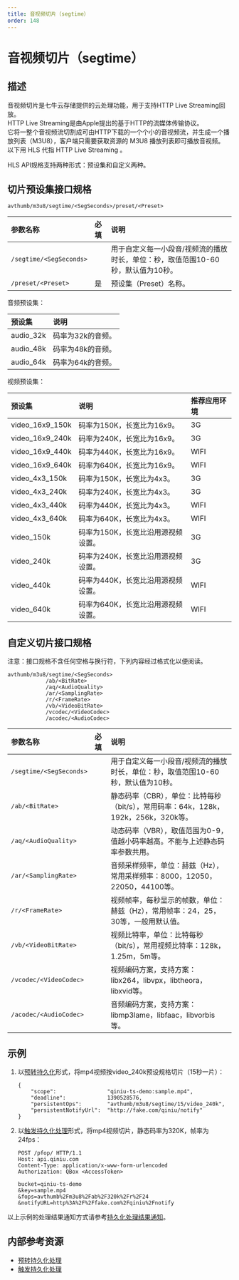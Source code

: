 ```yaml
---
title: 音视频切片（segtime）
order: 148
---
```


<a id="segtime"></a>
# 音视频切片（segtime）

<a id="segtime-description"></a>
## 描述

音视频切片是七牛云存储提供的云处理功能，用于支持HTTP Live Streaming回放。  
HTTP Live Streaming是由Apple提出的基于HTTP的流媒体传输协议。  
它将一整个音视频流切割成可由HTTP下载的一个个小的音视频流，并生成一个播放列表（M3U8），客户端只需要获取资源的 M3U8 播放列表即可播放音视频。  
以下用 HLS 代指 HTTP Live Streaming 。

HLS API规格支持两种形式：预设集和自定义两种。  

<a id="segtime-preset"></a>
## 切片预设集接口规格  

```
avthumb/m3u8/segtime/<SegSeconds>/preset/<Preset>
```

参数名称                | 必填 | 说明
:---------------------- | :--- | :----------------------------------------
`/segtime/<SegSeconds>` |      | 用于自定义每一小段音/视频流的播放时长，单位：秒，取值范围10-60秒，默认值为10秒。
`/preset/<Preset>`      | 是   | 预设集（Preset）名称。

音频预设集：  

预设集    | 说明
:-------- | :--------------
audio_32k | 码率为32k的音频。
audio_48k | 码率为48k的音频。
audio_64k | 码率为64k的音频。

视频预设集：  

预设集          | 说明                               | 推荐应用环境
:-------------- | :--------------------------------- | :--------------
video_16x9_150k | 码率为150K，长宽比为16x9。         | 3G
video_16x9_240k | 码率为240K，长宽比为16x9。         | 3G
video_16x9_440k | 码率为440K，长宽比为16x9。         | WIFI
video_16x9_640k | 码率为640K，长宽比为16x9。         | WIFI
video_4x3_150k  | 码率为150K，长宽比为4x3。          | 3G
video_4x3_240k  | 码率为240K，长宽比为4x3。          | 3G
video_4x3_440k  | 码率为440K，长宽比为4x3。          | WIFI
video_4x3_640k  | 码率为640K，长宽比为4x3。          | WIFI
video_150k      | 码率为150K，长宽比沿用源视频设置。 | 3G
video_240k      | 码率为240K，长宽比沿用源视频设置。 | 3G
video_440k      | 码率为440K，长宽比沿用源视频设置。 | WIFI
video_640k      | 码率为640K，长宽比沿用源视频设置。 | WIFI

<a id="segtime-selfdef"></a>
## 自定义切片接口规格

注意：接口规格不含任何空格与换行符，下列内容经过格式化以便阅读。  

```
avthumb/m3u8/segtime/<SegSeconds>
            /ab/<BitRate>
            /aq/<AudioQuality>
            /ar/<SamplingRate>
            /r/<FrameRate>
            /vb/<VideoBitRate>
            /vcodec/<VideoCodec>
            /acodec/<AudioCodec>
```

参数名称                | 必填 | 说明
:---------------------- | :--- | :--------------------------------------------------------------
`/segtime/<SegSeconds>` |      | 用于自定义每一小段音/视频流的播放时长，单位：秒，取值范围10-60秒，默认值为10秒。
`/ab/<BitRate>`         |      | 静态码率（CBR），单位：比特每秒（bit/s），常用码率：64k，128k，192k，256k，320k等。
`/aq/<AudioQuality>`    |      | 动态码率（VBR），取值范围为0-9，值越小码率越高。不能与上述静态码率参数共用。
`/ar/<SamplingRate>`    |      | 音频采样频率，单位：赫兹（Hz），常用采样频率：8000，12050，22050，44100等。
`/r/<FrameRate>`        |      | 视频帧率，每秒显示的帧数，单位：赫兹（Hz），常用帧率：24，25，30等，一般用默认值。
`/vb/<VideoBitRate>`    |      | 视频比特率，单位：比特每秒（bit/s），常用视频比特率：128k，1.25m，5m等。
`/vcodec/<VideoCodec>`  |      | 视频编码方案，支持方案：libx264，libvpx，libtheora，libxvid等。
`/acodec/<AudioCodec>`  |      | 音频编码方案，支持方案：libmp3lame，libfaac，libvorbis等。

<a id="segtime-samples"></a>
## 示例

1. 以[预转持久化][persistentOpsHref]形式，将mp4视频按video_240k预设规格切片（15秒一片）：

	```
    {
        "scope":                "qiniu-ts-demo:sample.mp4",
        "deadline":             1390528576,
        "persistentOps":        "avthumb/m3u8/segtime/15/video_240k",
        "persistentNotifyUrl":  "http://fake.com/qiniu/notify"
    }
	```

2. 以[触发持久化处理][pfopHref]形式，将mp4视频切片，静态码率为320K，帧率为24fps：

	```
    POST /pfop/ HTTP/1.1
    Host: api.qiniu.com  
    Content-Type: application/x-www-form-urlencoded  
    Authorization: QBox <AccessToken>  

    bucket=qiniu-ts-demo
    &key=sample.mp4
    &fops=avthumb%2Fm3u8%2Fab%2F320k%2Fr%2F24
    &notifyURL=http%3A%2F%2Ffake.com%2Fqiniu%2Fnotify
	```

以上示例的处理结果通知方式请参考[持久化处理结果通知][pfopNotificationHref]。  

<a id="segtime-internal-resources"></a>
## 内部参考资源

- [预转持久化处理][persistentOpsHref]
- [触发持久化处理][pfopHref]

[persistentOpsHref]: ../../security/put-policy.html#put-policy-persistent-ops "预转持久化处理"
[pfopHref]:          ../pfop/pfop.html                                        "触发持久化处理"
[pfopNotificationHref]: ../pfop/pfop.html#pfop-notification                   "持久化处理结果通知"
